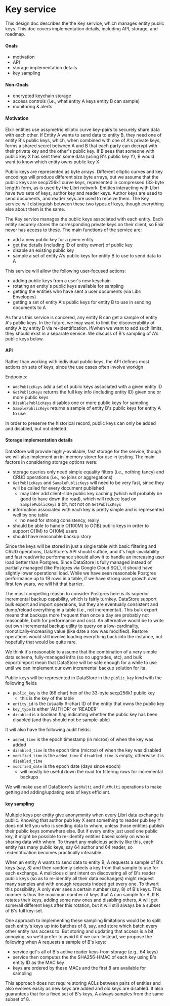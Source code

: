 # Key service

This design doc describes the the Key service, which manages entity public keys. This doc covers implementation details, including API, storage, and roadmap.

#### Goals

- motivation
- API
- storage implementation details
- key sampling

#### Non-Goals

- encrypted keychain storage
- access controls (i.e., what entity A keys entity B can sample)
- monitoring & alerts

#### Motivation

Elxir entities use assymetric elliptic curve key-pairs to securely share data with each other. If Entity A wants to send data to entity B, they need one of entity B's public keys, which, when combined with one of A's private keys, forms a shared secret between A and B that each party can decrypt with their private key and the other's public key. If B sees that someone with public key X has sent them some data (using B's public key Y), B would want to know which entity owns public key X.

Public keys are represented as byte arrays. Different elliptic curves and key encodings will produce different size byte arrays, but we assume that the public keys are secp256k1 curve keys, represented in compressed (33-byte length) form, as is used by the Libri network. Entities interacting with Libri have two sets of keys, author key and reader keys. Author keys are used to send documents, and reader keys are used to receive them. The Key service will distinguish between these two types of keys, though everything else about them is the same.

The Key service manages the public keys associated with each entity. Each entity securely stores the corresponding private keys on their client, so Elxir never has access to these. The main functions of the service are:
- add a new public key for a given entity
- get the details (including ID of entity owner) of public key
- disable an existing public key
- sample a set of entity A's public keys for entity B to use to send data to A

This service will allow the following user-focused actions:
- adding public keys from a user's new keychain
- rotating an entity's public keys available for sampling
- getting the entities who have sent a user documents (via Libri Envelopes)
- getting a set of entity A's public keys for entity B to use in sending documents to A

As far as this service is concered, any entity B can get a sample of entity A's public keys. In the future, we may want to limit the discoverability of entity A by entity B via re-identification. If/when we want to add such limits, they should exist in a separate service. We discuss of B's sampling of A's public keys below.

#### API

Rather than working with individual public keys, the API defines most actions on sets of keys, since the use cases often involve workign 

Endpoints:
- `AddPublicKeys` add a set of public keys associated with a given entity ID
- `GetPublicKeys` returns the full key info (including entity ID) given one or more public keys
- `DisablePublicKeys` disables one or more public keys for sampling
- `SamplePublicKeys` returns a sample of entity B's public keys for entity A to use

In order to preserve the historical record, public keys can only be added and disabled, but not deleted.

#### Storage implementation details

DataStore will provide highly-available, fast storage for the service, though we will also implement an in-memory storer for use in testing. The main factors in considering storage options were:
- storage queries only need simple equality filters (i.e., nothing fancy) and CRUD operations (i.e., no joins or aggregations)
- `GetPublicKeys` and `SamplePublicKeys` will need to be very fast, since they will be called for every document published
	- may later add client-side public key caching (which will probably be good to have down the road), which will reduce load on `SamplePublicKeys` a bit, not not on `GetPublicKeys`
- information associated with each key is pretty simple and is represented well by one table
	- no need for strong consistency, really
- should be able to handle O(100M) to O(1B) public keys in order to support O(1M) to O(10M) users
- should have reasonable backup story

Since the keys will be stored in just a single table with basic filtering and CRUD operations, DataStore's API should suffice, and it's high-availability and fast read/write performance should allow it to handle an increasing user load better than Postgres. Since DataStore is fully managed instead of partially managed (like Postgres via Google Cloud SQL), it should have slightly lower operational load. While we have seen reasonable Postgres performance up to 1B rows in a table, if we have strong user growth over first few years, we will hit that barrier.

The most compelling reason to consider Postgres here is its superior incremental backup capability, which is fairly turnkey. DataStore support bulk export and import operations, but they are eventually consistent and dump/reload everything in a table (i.e., not incremental). This bulk export means that backups more frequent than once a day are probably not reasonable, both for performance and cost. An alternative would be to write out own incremental backup utility to query on a low-cardinality, monotically-increasing value (like date a row was modified). Restore operations would still involve loading everything back into the instance, but hopefully that would be quite rare.

We think it's reasonable to assume that the combination of a very simple data schema, fully-managed infra (so no upgrades, etc), and bulk export/import mean that DataStore will be safe enough for a while to use until we can implement our own incremental backup solution for ita.

Public keys will be represented in DataStore in the `public_key` kind with the following fields
- `public_key` is the (66 char) hex of the 33-byte secp256k1 public key
	- this is the key of the table
- `entity_id` is the (usually 9-char) ID of the entity that owns the public key
- `key_type` is either 'AUTHOR' or 'READER'
- `disabled` is a boolean flag indicating whether the public key has been disabled (and thus should not be sample-able)

It will also have the following audit fields:
- `added_time` is the epoch timestamp (in micros) of when the key was added
- `disabled_time` is the epoch time (micros) of when the key was disabled
- `modified_time` is the `added_time` if `disabled_time` is empty, otherwise it is `disabled_time`
- `modified_date` is the epoch date (days since epoch)
	- will mostly be useful down the road for filtering rows for incremental backups

We will make use of DataStore's `GetMulti` and `PutMulti` operations to make getting and adding/updating sets of keys efficient.

#### key sampling

Multiple keys per entity give anonymmity when every Libri data exchange is public. Knowing that author pub key X sent something to reader pub key Y does not tell you who is sending data to whom, unless those entities publish their public keys somewhere else. But if every entity just used one public key, it might be possible to re-identify entities based solely on who is sharing data with whom. To thwart any malicious activity like this, each entity has many public keys, say 64 author and 64 reader, so reidentification becomes practically infeasible. 

When an entity A wants to send data to entity B, A requests a sample of B's keys (say, 8) and then randomly selects a key from that sample to use for each exchange. A malicious client intent on discovering all of B's reader public keys (so as to re-identify all their data exchanges) might request many samples and with enough requests indeed get every one. To thwart this possibility, A only ever sees a certain number (say, 8) of B's keys. This number is thus the maximum number of keys that A can sample for B. If B rotates their keys, adding some new ones and disabling others, A will get some/all different keys after this rotation, but it will still always be a subset of B's full key-set.

One approach to implementing these sampling limitations would be to split each entity's keys up into batches of 8, say, and store which batch every other entity has access to. But storing and updating that access is a bit annoying, so we'd prefer to avoid it if we can. Instead, we propose the following when A requests a sample of B's keys:
- service get's all of B's active reader keys from storage (e.g., 64 keys)
- service then computes the the SHA256-HMAC of each key using B's entity ID as the MAC key
- keys are ordered by these MACs and the first 8 are available for sampling

This approach does not require storing ACLs between pairs of entities and also evolves easily as new keys are added and old keys are disabled. It also guarantees that for a fixed set of B's keys, A always samples from the same subset of 8. 


